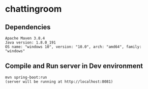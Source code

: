 # chattingroom

## Dependencies
```
Apache Maven 3.8.4
Java version: 1.8.0_191
OS name: "windows 10", version: "10.0", arch: "amd64", family: "windows"
```


## Compile and Run server in Dev environment
```
mvn spring-boot:run
(server will be running at http://localhost:8081)
```

